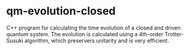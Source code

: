 # qm-evolution-closed
C++ program for calculating the time evolution of a closed  and driven quantum system. The evolution is calculated using a 4th-order Trotter-Susuki algorithm, which preservers unitarity and is very efficient.
